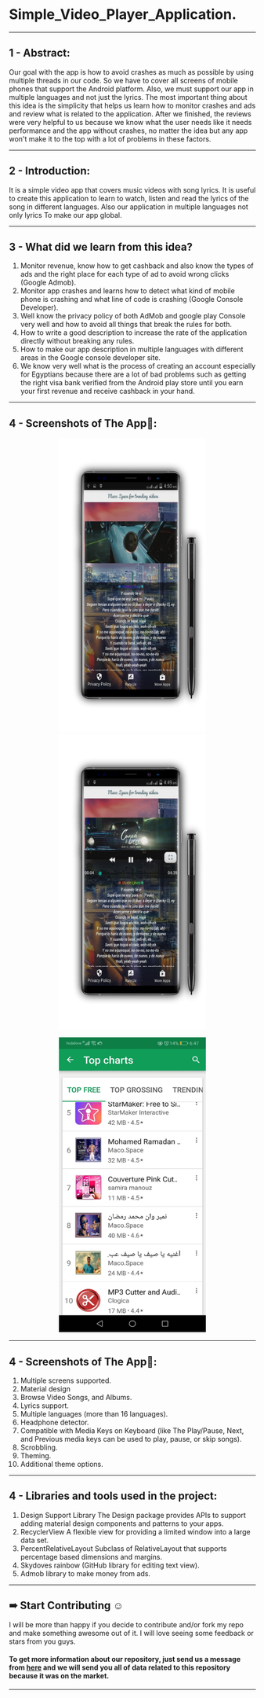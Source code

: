 # Simple_Video_Player_Application.

***
## 1 - Abstract:
Our goal with the app is how to avoid crashes as much as possible by using multiple threads in our code. So we have to cover all screens of mobile phones that support the Android platform. Also, we must support our app in multiple languages and not just the lyrics. The most important thing about this idea is the simplicity that helps us learn how to monitor crashes and ads and review what is related to the application. After we finished, the reviews were very helpful to us because we know what the user needs like it needs performance and the app without crashes, no matter the idea but any app won't make it to the top with a lot of problems in these factors.

***
## 2 - Introduction:
It is a simple video app that covers music videos with song lyrics. It is useful to create this application to learn to watch, listen and read the lyrics of the song in different languages. Also our application in multiple languages not only lyrics To make our app global.

***
## 3 - What did we learn from this idea?
 1. Monitor revenue, know how to get cashback and also know the types of ads and the right place for each type of ad to avoid wrong clicks (Google Admob).
 2. Monitor app crashes and learns how to detect what kind of mobile phone is crashing and what line of code is crashing (Google Console Developer).
 3. Well know the privacy policy of both AdMob and google play Console very well and how to avoid all things that break the rules for both.
 4. How to write a good description to increase the rate of the application directly without breaking any rules.
 5. How to make our app description in multiple languages with different areas in the Google console developer site.
 6. We know very well what is the process of creating an account especially for Egyptians because there are a lot of bad problems such as getting the right visa bank verified from the Android play store until you earn your first revenue and receive cashback in your hand.

***
## 4 - Screenshots of The App📱:
<p href="url" align="center"  >
 <img src="https://github.com/AhmedSamirScience/Simple_Video_Player_Application./blob/main/pic1.jpg" height="600" width="300"  />
 <img src="https://github.com/AhmedSamirScience/Simple_Video_Player_Application./blob/main/pic2.jpg" height="600" width="300" /> 
</p>
<p href="url" align="center"  >
 <img src="https://github.com/AhmedSamirScience/Simple_Video_Player_Application./blob/main/pic3.jpeg" height="600" width="300" /> 
</p>

***
## 4 - Screenshots of The App📱:
1. Multiple screens supported.
2. Material design
3. Browse Video Songs, and Albums.
4. Lyrics support.
5. Multiple languages (more than 16 languages).
6. Headphone detector.
7. Compatible with Media Keys on Keyboard (like The Play/Pause, Next, and Previous media keys can be used to play, pause, or skip songs).
8. Scrobbling.
9. Theming.
10. Additional theme options.


***
## 4 - Libraries and tools used in the project:
1. Design Support Library The Design package provides APIs to support adding material design components and patterns to your apps.
2. RecyclerView A flexible view for providing a limited window into a large data set.
3. PercentRelativeLayout Subclass of RelativeLayout that supports percentage based dimensions and margins.
4. Skydoves rainbow (GitHub library for editing text view).
5. Admob library to make money from ads.

 
***
## ➠ Start Contributing ☺
I will be more than happy if you decide to contribute and/or fork my repo and make something awesome out of it. I will love seeing some feedback or stars from you guys.

#### To get more information about our repository, just send us a message from [here](https://www.linkedin.com/in/ahmedsamir13/) and we will send you all of data related to this repository because it was on the market.

***
